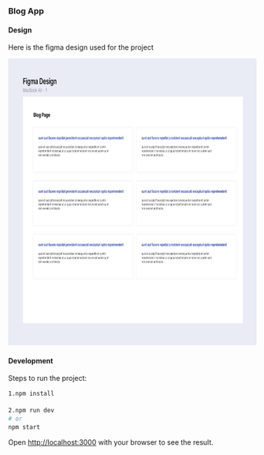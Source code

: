 ### Blog App

#### Design

Here is the figma design used for the project

<img src="/public/Figma Design.png" width="785" height="581">

#### Development

Steps to run the project:

```bash
1.npm install

2.npm run dev
# or
npm start

```

Open [http://localhost:3000](http://localhost:3000) with your browser to see the result.
